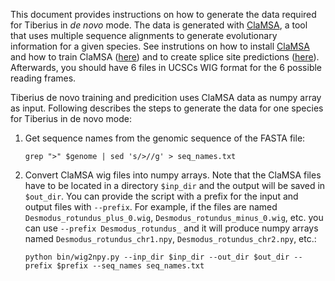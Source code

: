 This document provides instructions on how to generate the data required for Tiberius in *de novo* mode. The data is generated with [ClaMSA](https://github.com/Gaius-Augustus/clamsa), a tool that uses multiple sequence alignments to generate evolutionary information for a given species. See instrutions on how to install [ClaMSA](https://github.com/Gaius-Augustus/clamsa) and how to train ClaMSA ([here](https://github.com/Gaius-Augustus/clamsa/blob/master/docs/usage-train.md)) and to create splice site predictions ([here](https://github.com/Gaius-Augustus/clamsa/blob/master/docs/usage-predict-sitewise.md)). Afterwards, you should have 6 files in UCSCs WIG format for the 6 possible reading frames. 

Tiberius de novo training and predicition uses ClaMSA data as numpy array as input. Following describes the steps to generate the data for one species for Tiberius in de novo mode:
1. Get sequence names from the genomic sequence of the FASTA file:
    ```shell
    grep ">" $genome | sed 's/>//g' > seq_names.txt
    ```
2. Convert ClaMSA wig files into numpy arrays. Note that the ClaMSA files have to be located in a directory `$inp_dir` and the output will be saved in `$out_dir`. You can provide the script with a prefix for the input and output files with `--prefix`. For example, if the files are named `Desmodus_rotundus_plus_0.wig`, `Desmodus_rotundus_minus_0.wig`, etc. you can use `--prefix Desmodus_rotundus_` and it will produce numpy arrays named `Desmodus_rotundus_chr1.npy`, `Desmodus_rotundus_chr2.npy`, etc.:
    ```shell
    python bin/wig2npy.py --inp_dir $inp_dir --out_dir $out_dir --prefix $prefix --seq_names seq_names.txt
    ```

